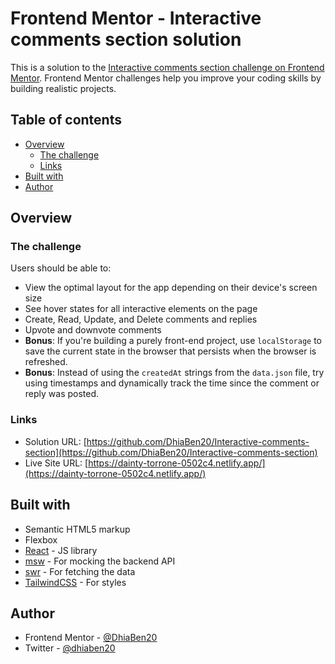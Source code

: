 # Frontend Mentor - Interactive comments section solution

This is a solution to the [Interactive comments section challenge on Frontend Mentor](https://www.frontendmentor.io/challenges/interactive-comments-section-iG1RugEG9). Frontend Mentor challenges help you improve your coding skills by building realistic projects. 

## Table of contents

- [Overview](#overview)
  - [The challenge](#the-challenge)
  - [Links](#links)
- [Built with](#built-with)
- [Author](#author)

## Overview

### The challenge

Users should be able to:

- View the optimal layout for the app depending on their device's screen size
- See hover states for all interactive elements on the page
- Create, Read, Update, and Delete comments and replies
- Upvote and downvote comments
- **Bonus**: If you're building a purely front-end project, use `localStorage` to save the current state in the browser that persists when the browser is refreshed.
- **Bonus**: Instead of using the `createdAt` strings from the `data.json` file, try using timestamps and dynamically track the time since the comment or reply was posted.

### Links

- Solution URL: [https://github.com/DhiaBen20/Interactive-comments-section](https://github.com/DhiaBen20/Interactive-comments-section)
- Live Site URL: [https://dainty-torrone-0502c4.netlify.app/](https://dainty-torrone-0502c4.netlify.app/)

## Built with

- Semantic HTML5 markup
- Flexbox
- [React](https://reactjs.org/) - JS library
- [msw](https://mswjs.io/) - For mocking the backend API
- [swr](https://swr.vercel.app/) - For fetching the data
- [TailwindCSS](https://tailwindcss.com/) - For styles

## Author

- Frontend Mentor - [@DhiaBen20](https://www.frontendmentor.io/profile/DhiaBen20)
- Twitter - [@dhiaben20](https://twitter.com/dhiaben20)
